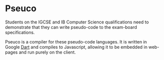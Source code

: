 # Pseuco

Students on the IGCSE and IB Computer Science qualifications need to
demonstrate that they can write pseudo-code to the exam-board
specifications.

Pseuco is a compiler for these pseudo-code languages.
It is written in Google [Dart](www.dartlang.org) and compiles to
Javascript, allowing it to be embedded in web-pages and run purely
on the client.
